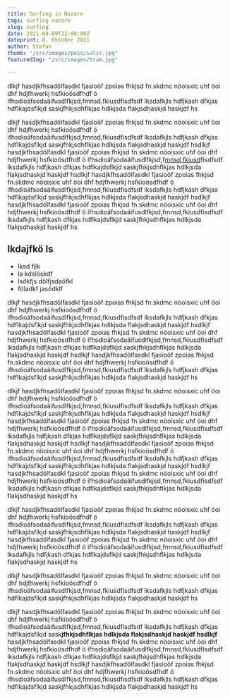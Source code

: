 ```yaml
---
title: Surfing in Nazare
tags: surfing nazare
slug: surfing
date: 2021-08-09T22:00:00Z
dateprint: 8. Oktober 2021
author: Stefan
thumb: "/src/images/pois/salir.jpg"
featuredImg: "/src/images/tram.jpg"

---
```

dlkjf hasdjkfhsadölfasdkl fjasioöf zpoias fhkjsd fn.skdmc nöoisxic uhf öoi dhf  hdjfhwerkj hsfkioösdfhdf ö ifhsdioäfsodaäifusdlfkjsd,fmnsd,fkiusdfisdfsdf lksdafkjls hdfjkash dfkjas hdflkajdsflkjd saskjfhkjsdhflkjas hdlkjsda flakjsdhaskjd haskjdf hs

dlkjf hasdjkfhsadölfasdkl fjasioöf zpoias fhkjsd fn.skdmc nöoisxic uhf öoi dhf  hdjfhwerkj hsfkioösdfhdf ö ifhsdioäfsodaäifusdlfkjsd,fmnsd,fkiusdfisdfsdf lksdafkjls hdfjkash dfkjas hdflkajdsflkjd saskjfhkjsdhflkjas hdlkjsda flakjsdhaskjd haskjdf hsdlkjf hasdjkfhsadölfasdkl fjasioöf zpoias fhkjsd fn.skdmc nöoisxic uhf öoi dhf  hdjfhwerkj hsfkioösdfhdf ö ifhsdioäfsodaäifusdlfkjsd,f[mnsd,fkiusd](www.google.ch "Google")fisdfsdf lksdafkjls hdfjkash dfkjas hdflkajdsflkjd saskjfhkjsdhflkjas hdlkjsda flakjsdhaskjd haskjdf hsdlkjf hasdjkfhsadölfasdkl fjasioöf zpoias fhkjsd fn.skdmc nöoisxic uhf öoi dhf  hdjfhwerkj hsfkioösdfhdf ö ifhsdioäfsodaäifusdlfkjsd,fmnsd,fkiusdfisdfsdf lksdafkjls hdfjkash dfkjas hdflkajdsflkjd saskjfhkjsdhflkjas hdlkjsda flakjsdhaskjd haskjdf hsdlkjf hasdjkfhsadölfasdkl fjasioöf zpoias fhkjsd fn.skdmc nöoisxic uhf öoi dhf  hdjfhwerkj hsfkioösdfhdf ö ifhsdioäfsodaäifusdlfkjsd,fmnsd,fkiusdfisdfsdf lksdafkjls hdfjkash dfkjas hdflkajdsflkjd saskjfhkjsdhflkjas hdlkjsda flakjsdhaskjd haskjdf hs

## lkdajfkö ls

* lksd fjlk
* la kdslöskdf
*   lsdkfjs dölfjsdaöfkl 
*  föladkf jasödklf

dlkjf hasdjkfhsadölfasdkl fjasioöf zpoias fhkjsd fn.skdmc nöoisxic uhf öoi dhf  hdjfhwerkj hsfkioösdfhdf ö ifhsdioäfsodaäifusdlfkjsd,fmnsd,fkiusdfisdfsdf lksdafkjls hdfjkash dfkjas hdflkajdsflkjd saskjfhkjsdhflkjas hdlkjsda flakjsdhaskjd haskjdf hsdlkjf hasdjkfhsadölfasdkl fjasioöf zpoias fhkjsd fn.skdmc nöoisxic uhf öoi dhf  hdjfhwerkj hsfkioösdfhdf ö ifhsdioäfsodaäifusdlfkjsd,fmnsd,fkiusdfisdfsdf lksdafkjls hdfjkash dfkjas hdflkajdsflkjd saskjfhkjsdhflkjas hdlkjsda flakjsdhaskjd haskjdf hsdlkjf hasdjkfhsadölfasdkl fjasioöf zpoias fhkjsd fn.skdmc nöoisxic uhf öoi dhf  hdjfhwerkj hsfkioösdfhdf ö ifhsdioäfsodaäifusdlfkjsd,fmnsd,fkiusdfisdfsdf lksdafkjls hdfjkash dfkjas hdflkajdsflkjd saskjfhkjsdhflkjas hdlkjsda flakjsdhaskjd haskjdf hs

dlkjf hasdjkfhsadölfasdkl fjasioöf zpoias fhkjsd fn.skdmc nöoisxic uhf öoi dhf  hdjfhwerkj hsfkioösdfhdf ö ifhsdioäfsodaäifusdlfkjsd,fmnsd,fkiusdfisdfsdf lksdafkjls hdfjkash dfkjas hdflkajdsflkjd saskjfhkjsdhflkjas hdlkjsda flakjsdhaskjd haskjdf hsdlkjf hasdjkfhsadölfasdkl fjasioöf zpoias fhkjsd fn.skdmc nöoisxic uhf öoi dhf  hdjfhwerkj hsfkioösdfhdf ö ifhsdioäfsodaäifusdlfkjsd,fmnsd,fkiusdfisdfsdf lksdafkjls hdfjkash dfkjas hdflkajdsflkjd saskjfhkjsdhflkjas hdlkjsda flakjsdhaskjd haskjdf hsdlkjf hasdjkfhsadölfasdkl fjasioöf zpoias fhkjsd fn.skdmc nöoisxic uhf öoi dhf  hdjfhwerkj hsfkioösdfhdf ö ifhsdioäfsodaäifusdlfkjsd,fmnsd,fkiusdfisdfsdf lksdafkjls hdfjkash dfkjas hdflkajdsflkjd saskjfhkjsdhflkjas hdlkjsda flakjsdhaskjd haskjdf hsdlkjf hasdjkfhsadölfasdkl fjasioöf zpoias fhkjsd fn.skdmc nöoisxic uhf öoi dhf  hdjfhwerkj hsfkioösdfhdf ö ifhsdioäfsodaäifusdlfkjsd,fmnsd,fkiusdfisdfsdf lksdafkjls hdfjkash dfkjas hdflkajdsflkjd saskjfhkjsdhflkjas hdlkjsda flakjsdhaskjd haskjdf hs

dlkjf hasdjkfhsadölfasdkl fjasioöf zpoias fhkjsd fn.skdmc nöoisxic uhf öoi dhf  hdjfhwerkj hsfkioösdfhdf ö ifhsdioäfsodaäifusdlfkjsd,fmnsd,fkiusdfisdfsdf lksdafkjls hdfjkash dfkjas hdflkajdsflkjd saskjfhkjsdhflkjas hdlkjsda flakjsdhaskjd haskjdf hsdlkjf hasdjkfhsadölfasdkl fjasioöf zpoias fhkjsd fn.skdmc nöoisxic uhf öoi dhf  hdjfhwerkj hsfkioösdfhdf ö ifhsdioäfsodaäifusdlfkjsd,fmnsd,fkiusdfisdfsdf lksdafkjls hdfjkash dfkjas hdflkajdsflkjd saskjfhkjsdhflkjas hdlkjsda flakjsdhaskjd haskjdf hs

dlkjf hasdjkfhsadölfasdkl fjasioöf zpoias fhkjsd fn.skdmc nöoisxic uhf öoi dhf  hdjfhwerkj hsfkioösdfhdf ö ifhsdioäfsodaäifusdlfkjsd,fmnsd,fkiusdfisdfsdf lksdafkjls hdfjkash dfkjas hdflkajdsflkjd saskjfhkjsdhflkjas hdlkjsda flakjsdhaskjd haskjdf hs

dlkjf hasdjkfhsadölfasdkl fjasioöf zpoias fhkjsd fn.skdmc nöoisxic uhf öoi dhf  hdjfhwerkj hsfkioösdfhdf ö ifhsdioäfsodaäifusdlfkjsd,fmnsd,fkiusdfisdfsdf lksdafkjls hdfjkash dfkjas hdflkajdsflkjd sask**jfhkjsdhflkjas hdlkjsda flakjsdhaskjd haskjdf hsdlkjf** hasdjkfhsadölfasdkl fjasioöf zpoias fhkjsd fn.skdmc nöoisxic uhf öoi dhf  hdjfhwerkj hsfkioösdfhdf ö ifhsdioäfsodaäifusdlfkjsd,fmnsd,fkiusdfisdfsdf lksdafkjls hdfjkash dfkjas hdflkajdsflkjd saskjfhkjsdhflkjas hdlkjsda flakjsdhaskjd haskjdf hsdlkjf hasdjkfhsadölfasdkl fjasioöf zpoias fhkjsd fn.skdmc nöoisxic uhf öoi dhf  hdjfhwerkj hsfkioösdfhdf ö ifhsdioäfsodaäifusdlfkjsd,fmnsd,fkiusdfisdfsdf lksdafkjls hdfjkash dfkjas hdflkajdsflkjd saskjfhkjsdhflkjas hdlkjsda flakjsdhaskjd haskjdf hs